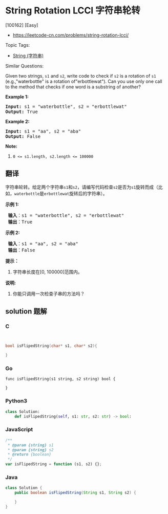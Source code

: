 # String Rotation LCCI 字符串轮转

[100162] [Easy]

- https://leetcode-cn.com/problems/string-rotation-lcci/

Topic Tags:

- [String (字符串)](https://leetcode-cn.com/tag/string/)

Similar Questions:

Given two strings, `s1` and `s2`, write code to check if `s2` is a rotation of `s1` (e.g.,"waterbottle" is a rotation of"erbottlewat"). Can you use only one call to the method that checks if one word is a substring of another?

**Example 1:**

<pre><strong>Input: </strong>s1 = <span id="example-input-1-1">"waterbottle"</span>, s2 = <span id="example-input-1-2">"</span>erbottlewat<span>"</span>
<strong>Output: </strong><span id="example-output-1">True</span>
</pre>

**Example 2:**

<pre><strong>Input: </strong>s1 = "aa", s2 = "aba"
<strong>Output: </strong>False
</pre>

**Note:**

1.  `0 <= s1.length, s2.length <= 100000`

## 翻译

字符串轮转。给定两个字符串`s1`和`s2`，请编写代码检查`s2`是否为`s1`旋转而成（比如，`waterbottle`是`erbottlewat`旋转后的字符串）。

**示例 1:**

<pre><strong> 输入</strong>：s1 = "waterbottle", s2 = "erbottlewat"
<strong> 输出</strong>：True
</pre>

**示例 2:**

<pre><strong> 输入</strong>：s1 = "aa", s2 = "aba"
<strong> 输出</strong>：False
</pre>

**提示：**

1.  字符串长度在\[0, 100000\]范围内。

**说明:**

1.  你能只调用一次检查子串的方法吗？

## solution 题解

### C

```c


bool isFlipedString(char* s1, char* s2){

}


```

### Go

```golang
func isFlipedString(s1 string, s2 string) bool {

}
```

### Python3

```python
class Solution:
    def isFlipedString(self, s1: str, s2: str) -> bool:
```

### JavaScript

```javascript
/**
 * @param {string} s1
 * @param {string} s2
 * @return {boolean}
 */
var isFlipedString = function (s1, s2) {};
```

### Java

```java
class Solution {
    public boolean isFlipedString(String s1, String s2) {

    }
}
```
